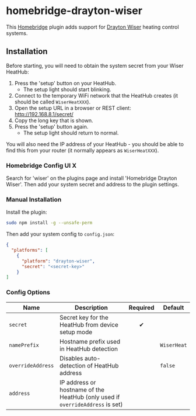 # homebridge-drayton-wiser

This [Homebridge](https://homebridge.io) plugin adds support for [Drayton Wiser](https://wiser.draytoncontrols.co.uk/)
heating control systems.

## Installation

Before starting, you will need to obtain the system secret from your Wiser HeatHub:

1. Press the 'setup' button on your HeatHub.
   - The setup light should start blinking.
2. Connect to the temporary WiFi network that the HeatHub creates (it should be called `WiserHeatXXX`).
3. Open the setup URL in a browser or REST client: http://192.168.8.1/secret/
4. Copy the long key that is shown.
5. Press the 'setup' button again.
   - The setup light should return to normal.

You will also need the IP address of your HeatHub - you should be able to find this from your router (it normally
appears as `WiserHeatXXX`).

### Homebridge Config UI X

Search for 'wiser' on the plugins page and install 'Homebridge Drayton Wiser'. Then add your system secret and address
to the plugin settings.

### Manual Installation

Install the plugin:

```sh
sudo npm install -g --unsafe-perm
```

Then add your system config to `config.json`:

```json
{
  "platforms": [
    {
      "platform": "drayton-wiser",
      "secret": "<secret-key>"
    }
]
```

### Config Options

| Name              | Description                                                                   | Required | Default     |
| ----------------- | ----------------------------------------------------------------------------- | :------: | ----------- |
| `secret`          | Secret key for the HeatHub from device setup mode                             |    ✔     |             |
| `namePrefix`      | Hostname prefix used in HeatHub detection                                     |          | `WiserHeat` |
| `overrideAddress` | Disables auto-detection of HeatHub address                                    |          | `false`     |
| `address`         | IP address or hostname of the HeatHub (only used if `overrideAddress` is set) |          |             |
